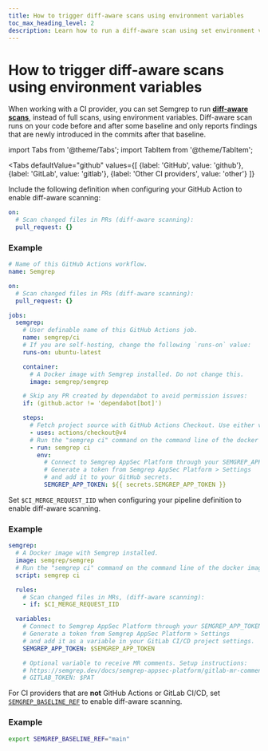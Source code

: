 ```yaml
---
title: How to trigger diff-aware scans using environment variables
toc_max_heading_level: 2
description: Learn how to run a diff-aware scan using set environment variables.
---
```


# How to trigger diff-aware scans using environment variables

When working with a CI provider, you can set Semgrep to run **[diff-aware scans](/deployment/customize-ci-jobs#set-up-diff-aware-scans)**, instead of full scans, using environment variables. Diff-aware scan runs on your code before and after some baseline and only reports findings that are newly introduced in the commits after that baseline.


import Tabs from '@theme/Tabs';
import TabItem from '@theme/TabItem';

<Tabs
    defaultValue="github"
    values={[
      {label: 'GitHub', value: 'github'},
      {label: 'GitLab', value: 'gitlab'},
      {label: 'Other CI providers', value: 'other'}
    ]}
>

<TabItem value='github'>

Include the following definition when configuring your GitHub Action to enable diff-aware scanning:

```yaml
on:
  # Scan changed files in PRs (diff-aware scanning):
  pull_request: {}
```

### Example

```yaml
# Name of this GitHub Actions workflow.
name: Semgrep

on:
  # Scan changed files in PRs (diff-aware scanning):
  pull_request: {}

jobs:
  semgrep:
    # User definable name of this GitHub Actions job.
    name: semgrep/ci
    # If you are self-hosting, change the following `runs-on` value:
    runs-on: ubuntu-latest

    container:
      # A Docker image with Semgrep installed. Do not change this.
      image: semgrep/semgrep

    # Skip any PR created by dependabot to avoid permission issues:
    if: (github.actor != 'dependabot[bot]')

    steps:
      # Fetch project source with GitHub Actions Checkout. Use either v3 or v4.
      - uses: actions/checkout@v4
      # Run the "semgrep ci" command on the command line of the docker image.
      - run: semgrep ci
        env:
          # Connect to Semgrep AppSec Platform through your SEMGREP_APP_TOKEN.
          # Generate a token from Semgrep AppSec Platform > Settings
          # and add it to your GitHub secrets.
          SEMGREP_APP_TOKEN: ${{ secrets.SEMGREP_APP_TOKEN }}
```

</TabItem>
<TabItem value='gitlab'>

Set `$CI_MERGE_REQUEST_IID` when configuring your pipeline definition to enable diff-aware scanning.

### Example

```yaml
semgrep:
  # A Docker image with Semgrep installed.
  image: semgrep/semgrep
  # Run the "semgrep ci" command on the command line of the docker image.
  script: semgrep ci

  rules:
    # Scan changed files in MRs, (diff-aware scanning):
    - if: $CI_MERGE_REQUEST_IID

  variables:
    # Connect to Semgrep AppSec Platform through your SEMGREP_APP_TOKEN.
    # Generate a token from Semgrep AppSec Platform > Settings
    # and add it as a variable in your GitLab CI/CD project settings.
    SEMGREP_APP_TOKEN: $SEMGREP_APP_TOKEN

    # Optional variable to receive MR comments. Setup instructions:
    # https://semgrep.dev/docs/semgrep-appsec-platform/gitlab-mr-comments
    # GITLAB_TOKEN: $PAT
```

</TabItem>
<TabItem value='other'>

For CI providers that are **not** GitHub Actions or GitLab CI/CD, set [`SEMGREP_BASELINE_REF`](/semgrep-ci/ci-environment-variables#semgrep_baseline_ref) to enable diff-aware scanning.

### Example

```bash
export SEMGREP_BASELINE_REF="main"
```

</TabItem>
</Tabs>
